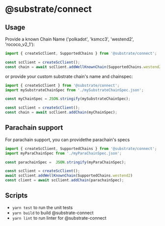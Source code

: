 # @substrate/connect

## Usage
Provide a known Chain Name ('polkadot', 'ksmcc3', 'westend2', 'rococo_v2_1'):

```js
import { createScClient, SupportedChains } from '@substrate/connect';

const scClient = createScClient();
const chain = await scClient.addWellKnownChain(SupportedChains.westend2);
```

or provide your custom substrate chain's name and chainspec:

```js
import { createScClient } from '@substrate/connect';
import mySubstrateChainSpec from './mySubstrateChainSpec.json';

const myChainSpec = JSON.stringify(mySubstrateChainSpec);

const scClient = createScClient();
const chain = await scClient.addChain(myChainSpec);
```


## Parachain support

For parachain support, you can providethe parachain's specs
```js
import { createScClient, SupportedChains } from '@substrate/connect';
import myParaChainSpec from './myParaChainSpec.json';

const parachainSpec =  JSON.stringify(myParaChainSpec);

const scClient = createScClient();
await scClient.addWellKnownChain(SupportedChains.westend2)
const client = await scClient.addChain(parachainSpec);
```

## Scripts

* `yarn test` to run the unit tests
* `yarn build` to build @substrate-connect
* `yarn lint` to run linter for @substrate-connect
